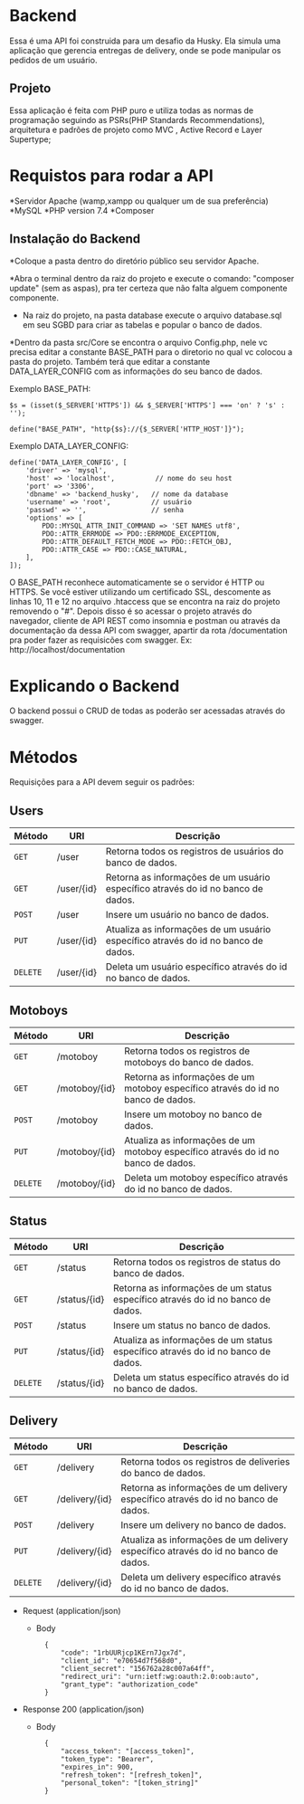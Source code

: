 # Backend
Essa é uma API foi construida para um desafio da Husky. Ela simula uma aplicação que gerencia
entregas de delivery, onde se pode manipular os pedidos de um usuário.

## Projeto

Essa aplicação é feita com PHP puro e utiliza todas as normas de programação seguindo as PSRs(PHP Standards Recommendations), arquitetura e padrões de projeto como MVC , Active Record e Layer Supertype;

<h1>Requistos para rodar a API</h1>
*Servidor Apache (wamp,xampp ou qualquer um de sua preferência)
*MySQL
*PHP version 7.4
*Composer


## Instalação do Backend

*Coloque a pasta <nome da pasta> dentro do diretório público seu servidor Apache.

*Abra o terminal dentro da raiz do projeto e execute o comando: "composer update" (sem as aspas),
pra ter certeza que não falta alguem componente componente.

* Na raiz do projeto, na pasta database execute o arquivo database.sql em seu SGBD  para criar as tabelas
e popular o banco de dados.

*Dentro da pasta src/Core se encontra o arquivo Config.php, nele vc precisa editar a
constante BASE_PATH para o diretorio no qual vc colocou a pasta do projeto.
Também terá que editar a constante DATA_LAYER_CONFIG com as informações do seu banco de dados.

Exemplo BASE_PATH:
    
    $s = (isset($_SERVER['HTTPS']) && $_SERVER['HTTPS'] === 'on' ? 's' : '');

	define("BASE_PATH", "http{$s}://{$_SERVER['HTTP_HOST']}");

Exemplo DATA_LAYER_CONFIG:
   
    define('DATA_LAYER_CONFIG', [
        'driver' => 'mysql',  
        'host' => 'localhost',          // nome do seu host
        'port' => '3306',
        'dbname' => 'backend_husky',   // nome da database
        'username' => 'root',          // usuário
        'passwd' => '',				   // senha
        'options' => [
            PDO::MYSQL_ATTR_INIT_COMMAND => 'SET NAMES utf8',
            PDO::ATTR_ERRMODE => PDO::ERRMODE_EXCEPTION,
            PDO::ATTR_DEFAULT_FETCH_MODE => PDO::FETCH_OBJ,
            PDO::ATTR_CASE => PDO::CASE_NATURAL,
        ],
    ]);

    

O BASE_PATH reconhece automaticamente se o servidor é HTTP ou HTTPS.
Se você estiver utilizando um certificado SSL, descomente as linhas 10, 11 e 12 no arquivo .htaccess
que se encontra na raiz do projeto removendo o "#". Depois disso é so acessar o projeto através do
navegador, cliente de API REST como insomnia e postman ou através da documentação da dessa API com swagger, apartir da rota /documentation pra poder fazer as requisicões com swagger.
Ex: http://localhost/documentation

<h1>Explicando o Backend</h1>

O backend possui o CRUD de todas as poderão ser acessadas através do swagger.


# Métodos
Requisições para a API devem seguir os padrões:

## Users
| Método | URI | Descrição |
|---|---|---|
| `GET` | /user | Retorna todos os registros de usuários do banco de dados.|
| `GET` | /user/{id} | Retorna as informações de um usuário específico através do id no banco de dados. |
| `POST` | /user | Insere um usuário no banco de dados. |
| `PUT` | /user/{id} | Atualiza as informações de um usuário específico através do id no banco de dados.|
| `DELETE` | /user/{id} | Deleta um usuário específico através do id no banco de dados. |

## Motoboys
| Método | URI | Descrição |
|---|---|---|
| `GET` | /motoboy | Retorna todos os registros de motoboys do banco de dados.|
| `GET` | /motoboy/{id} | Retorna as informações de um motoboy específico através do id no banco de dados. |
| `POST` | /motoboy | Insere um motoboy no banco de dados. |
| `PUT` | /motoboy/{id} | Atualiza as informações de um motoboy específico através do id no banco de dados.|
| `DELETE` | /motoboy/{id} | Deleta um motoboy específico através do id no banco de dados. |

## Status
| Método | URI | Descrição |
|---|---|---|
| `GET` | /status | Retorna todos os registros de status do banco de dados.|
| `GET` | /status/{id} | Retorna as informações de um status específico através do id no banco de dados. |
| `POST` | /status | Insere um status no banco de dados. |
| `PUT` | /status/{id} | Atualiza as informações de um status específico através do id no banco de dados.|
| `DELETE` | /status/{id} | Deleta um status específico através do id no banco de dados. |


## Delivery
| Método | URI | Descrição |
|---|---|---|
| `GET` | /delivery | Retorna todos os registros de deliveries do banco de dados.|
| `GET` | /delivery/{id} | Retorna as informações de um delivery específico através do id no banco de dados. |
| `POST` | /delivery | Insere um delivery no banco de dados. |
| `PUT` | /delivery/{id} | Atualiza as informações de um delivery específico através do id no banco de dados.|
| `DELETE` | /delivery/{id} | Deleta um delivery específico através do id no banco de dados. |

+ Request (application/json)

    + Body

            {
                "code": "1rbUURjcp1KErn7Jgx7d",
                "client_id": "e70654d7f568d0",
                "client_secret": "156762a28c007a64ff",
                "redirect_uri": "urn:ietf:wg:oauth:2.0:oob:auto",
                "grant_type": "authorization_code"
            }

+ Response 200 (application/json)

    + Body

            {
                "access_token": "[access_token]",
                "token_type": "Bearer",
                "expires_in": 900,
                "refresh_token": "[refresh_token]",
                "personal_token": "[token_string]"
            }
